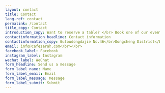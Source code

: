 ```yaml
---
layout: contact
title: Contact
lang-ref: contact
permalink: /contact
title_copy: Contact
introduction_copy: Want to reserve a table? </br> Book one of our events or organize your own private party at Zarah? We are happy to hear from you.
contactinformation_headline: Contact information
contactinformation_copy: Guloudongdajie No.46</br>Dongcheng District</br>100009 Beijing</br>+86-(0)10 - 84039807</br></br>
email: info@cafezarah.com</br></br>
facebook_label: Facebook
instagram_label: Instagram
wechat_label: WeChat
form_headline: Send us a message
form_label_name: Name
form_label_email: Email
form_label_message: Message
form_label_submit: Submit
---
```

